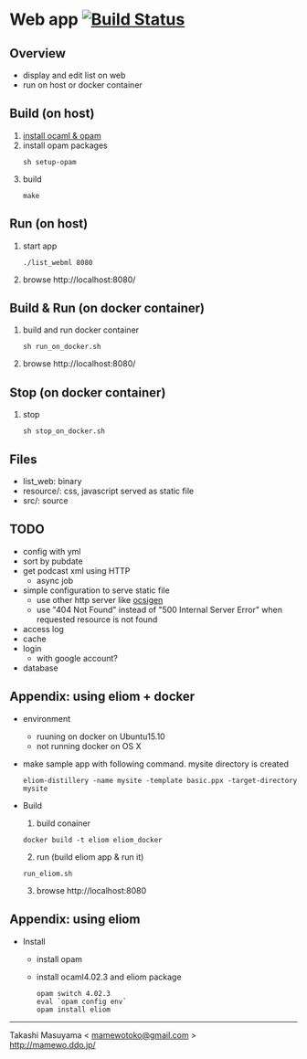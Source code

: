 Web app [![Build Status](https://travis-ci.org/mamewotoko/list_webml.svg?branch=master)](https://travis-ci.org/mamewotoko/list_webml)
=======
Overview
--------
* display and edit list on web
* run on host or docker container

Build (on host)
---------------
1. [install ocaml & opam](https://ocaml.org/docs/install.html)
2. install opam packages
    ```
    sh setup-opam
    ```
3. build
    ```
    make 
    ```

Run (on host)
------------
1. start app

    ```
    ./list_webml 8080
    ```
2. browse http://localhost:8080/

Build & Run (on docker container)
--------------------------------
1. build and run docker container

    ```
    sh run_on_docker.sh
    ```
2. browse http://localhost:8080/

Stop (on docker container)
--------------------------
1. stop 

    ```
    sh stop_on_docker.sh
    ```

Files
-----
* list_web: binary
* resource/: css, javascript served as static file
* src/: source

TODO
----
* config with yml
* sort by pubdate
* get podcast xml using HTTP
  * async job
* simple configuration to serve static file
  * use other http server like [ocsigen](http://ocsigen.org/)
  * use "404 Not Found" instead of "500 Internal Server Error"
    when requested resource is not found
* access log
* cache 
* login
  * with google account?
* database

Appendix: using eliom + docker
-------------------------------
* environment
  * ruuning on docker on Ubuntu15.10
  * not running docker on OS X
* make sample app with following command. mysite directory is created

  ```
  eliom-distillery -name mysite -template basic.ppx -target-directory mysite
  ```
* Build
  1. build conainer

    ```
    docker build -t eliom eliom_docker
    ```
  2. run (build eliom app & run it)

    ```
    run_eliom.sh
    ```
  3. browse http://localhost:8080

Appendix: using eliom
---------------------
* Install
  * install opam
  * install ocaml4.02.3 and eliom package

    ```
    opam switch 4.02.3
    eval `opam config env`
    opam install eliom
    ```

----
Takashi Masuyama < mamewotoko@gmail.com >  
http://mamewo.ddo.jp/
